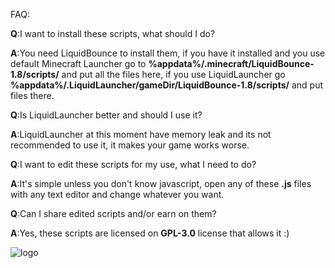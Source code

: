 FAQ:

**Q**:I want to install these scripts, what should I do?

**A**:You need LiquidBounce to install them, if you have it installed and you use default Minecraft Launcher go to **%appdata%/.minecraft/LiquidBounce-1.8/scripts/** and put all the files here, if you use LiquidLauncher go **%appdata%/.LiquidLauncher/gameDir/LiquidBounce-1.8/scripts/** and put files there.

**Q**:Is LiquidLauncher better and should I use it?

**A**:LiquidLauncher at this moment have memory leak and its not recommended to use it, it makes your game works worse.

**Q**:I want to edit these scripts for my use, what I need to do?

**A**:It's simple unless you don't know javascript, open any of these **.js** files with any text editor and change whatever you want.

**Q**:Can I share edited scripts and/or earn on them?

**A**:Yes, these scripts are licensed on **GPL-3.0** license that allows it :)

![logo](https://camo.githubusercontent.com/178f507cf5a20c9bb3868f5bf72958d2a4351b2d/68747470733a2f2f696d6775722e636f6d2f6f4e50445368752e706e67)
